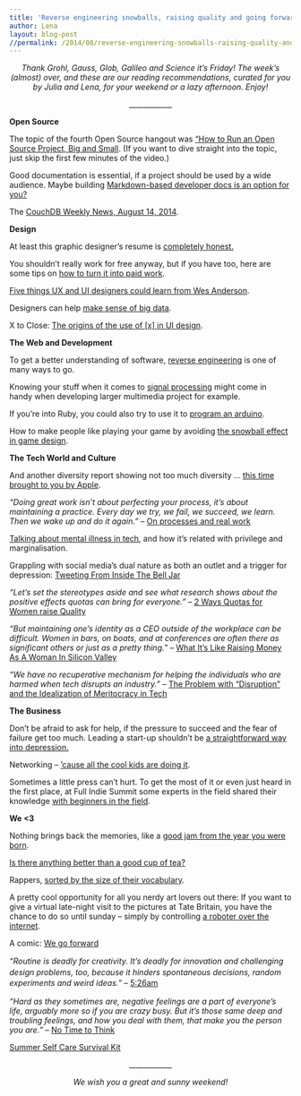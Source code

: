 ```yaml
---
title: 'Reverse engineering snowballs, raising quality and going forward: TGIF! (40)'
author: Lena
layout: blog-post
//permalink: /2014/08/reverse-engineering-snowballs-raising-quality-and-going-forward-tgif-40/
---
```

<p style="text-align: center;">
  <em>Thank Grohl, Gauss, Glob, Galileo and Science it’s Friday! The week’s (almost) over, and these are our reading recommendations, curated for you by Julia and Lena, for your weekend or a lazy afternoon. Enjoy!</em>
</p>

<p style="text-align: center;">
  ____________
</p>

**Open Source**

<p>
  The topic of the fourth Open Source hangout was <a href="https://www.youtube.com/watch?v=KJ95PJZdSC8">&#8220;How to Run an Open Source Project, Big and Small</a>. (If you want to dive straight into the topic, just skip the first few minutes of the video.)
</p>

<p>
  Good documentation is essential, if a project should be used by a wide audience. Maybe building <a href="https://medium.com/code-stories/building-markdown-based-developer-docs-87c0317c56f7">Markdown-based developer docs is an option for you?</a>
</p>

<p>
  The <a href="http://blog.couchdb.org/2014/08/14/couchdb-weekly-news-august-14-2014/">CouchDB Weekly News, August 14, 2014</a>.
</p>

**Design**

<p>
  At least this graphic designer&#8217;s resume is <a href="http://www.mcsweeneys.net/articles/the-worlds-first-and-only-completely-honest-resume-of-a-graphic-designer"> completely honest.</a>
</p>

<p>
  You shouldn&#8217;t really work for free anyway, but if you have too, here are some tips on <a href="http://www.creativebloq.com/career/free-work-paid-work-71412505">how to turn it into paid work</a>.
</p>

<p>
  <a href="http://www.fastcodesign.com/3034340/5-things-ux-and-ui-designers-could-learn-from-wes-anderson">Five things UX and UI designers could learn from Wes Anderson</a>.
</p>

<p>
  Designers can help <a href="http://www.fastcodesign.com/3034244/ex-googler-on-4-ways-designers-can-help-the-working-world-master-big-data">make sense of big data</a>.
</p>

<p class="graf--h4 graf--last" data-align="center">
  X to Close: <a href="https://medium.com/re-form/x-to-close-417936dfc0dc">The origins of the use of [x] in UI design</a>.<!--more-->
</p>

**The Web and Development**

<p>
  To get a better understanding of software, <a href="http://beginners.re/">reverse engineering</a> is one of many ways to go.
</p>

<p>
  Knowing your stuff when it comes to <a href="http://www.dspguide.com/pdfbook.htm">signal processing</a> might come in handy when developing larger multimedia project for example.
</p>

<p>
  If you&#8217;re into Ruby, you could also try to use it to <a href="http://code.tutsplus.com/articles/using-ruby-to-program-arduino--cms-21893"> program an arduino</a>.
</p>

<p>
  How to make people like playing your game by avoiding <a href="http://gamedevelopment.tutsplus.com/articles/the-snowball-effect-and-how-to-avoid-it-in-game-design--cms-21892">the snowball effect in game design</a>.
</p>

**The Tech World and Culture**

<p>
  And another diversity report showing not too much diversity … <a href="http://mashable.com/2014/08/12/apple-diversity-report/">this time brought to you by Apple</a>.
</p>

<p>
  <em>&#8220;Doing great work isn’t about perfecting your process, it’s about maintaining a practice. Every day we try, we fail, we succeed, we learn. Then we wake up and do it again.&#8221;</em> – <a href="https://the-pastry-box-project.net/wren-lanier/2014-august-14">On processes and real work</a>
</p>

<p>
  <a href="http://modelviewculture.com/pieces/talking-about-mental-illness">Talking about mental illness in tech</a>, and how it&#8217;s related with privilege and marginalisation.
</p>

<p>
  Grappling with social media’s dual nature as both an outlet and a trigger for depression: <a href="http://modelviewculture.com/pieces/tweeting-from-inside-the-bell-jar">Tweeting From Inside The Bell Jar </a>
</p>

<p>
  <em> &#8220;Let’s set the stereotypes aside and see what research shows about the positive effects quotas can bring for everyone.&#8221;</em> – <a href="http://curt-rice.com/2014/07/03/2-ways-quotas-for-women-raise-quality/">2 Ways Quotas for Women raise Quality</a>
</p>

<p>
  <em>&#8220;But maintaining one’s identity as a CEO outside of the workplace can be difficult. Women in bars, on boats, and at conferences are often there as significant others or just as a pretty thing.&#8221;</em> – <a href="http://www.forbes.com/sites/jeffbercovici/2014/08/07/what-its-like-raising-money-as-a-woman-in-tech/">What It&#8217;s Like Raising Money As A Woman In Silicon Valley</a>
</p>

<p>
  <em>&#8220;We have no recuperative mechanism for helping the individuals who are harmed when tech disrupts an industry.&#8221; – </em><a href="http://becausefinanceisboring.com/post/93511167174/the-problem-with-disruption-and-the-idealization-of">The Problem with “Disruption” and the Idealization of Meritocracy in Tech </a>
</p>

**The Business**

<p>
  Don&#8217;t be afraid to ask for help, if the pressure to succeed and the fear of failure get too much. Leading a start-up shouldn&#8217;t be <a href="http://www.theguardian.com/technology/2014/aug/06/entrepreneurship-startups-depression">a straightforward way into depression.</a>
</p>

<p>
  Networking &#8211; <a href="http://www.thefreshexchangeblog.com/2014/07/network/">&#8217;cause all the cool kids are doing it</a>.
</p>

<p>
  Sometimes a little press can&#8217;t hurt. To get the most of it or even just heard in the first place, at Full Indie Summit some experts in the field shared their knowledge <a href="https://www.youtube.com/watch?v=5JpSnd0JXIo">with beginners in the field</a>.
</p>

**We <3**

<p>
  Nothing brings back the memories, like a <a href="http://thenostalgiamachine.com">good jam from the year you were born</a>.
</p>

<p>
  <a href="http://c.fastcompany.net/multisite_files/fastcompany/slideshow/2014/08/3034333-slide-s-1-the-alchemy-of-tea-illustrated.png">Is there anything better than a good cup of tea?</a>
</p>

<p>
  Rappers, <a href="http://mfdaniels.tumblr.com/post/93313634355/updated-rappers-sorted-by-size-of-vocabulary-20-new">sorted by the size of their vocabulary</a>.
</p>

<p>
  A pretty cool opportunity for all you nerdy art lovers out there: If you want to give a virtual late-night visit to the pictures at Tate Britain, you have the chance to do so until sunday &#8211; simply by controlling <a href="http://www.theguardian.com/artanddesign/2014/aug/12/robot-art-tour-tate-britain-at-night">a roboter over the internet</a>.
</p>

<p>
  A comic: <a href="http://owlturd.com/post/91042216689/we-go-forward-image-twitter-facebook?utm_content=buffer4da2f&utm_medium=social&utm_source=twitter.com&utm_campaign=buffer">We go forward</a>
</p>

<p>
  <em>&#8220;</em><span style="line-height: 1.4;"><em>Routine is deadly for creativity. It’s deadly for innovation and challenging design problems, too, because it hinders spontaneous decisions, random experiments and weird ideas.&#8221;</em> – <a href="https://the-pastry-box-project.net/vitaly-friedman/2014-august-9">5:26am</a></span>
</p>

<p>
  <em>&#8220;Hard as they sometimes are, negative feelings are a part of everyone’s life, arguably more so if you are crazy busy. But it’s those same deep and troubling feelings, and how you deal with them, that make you the person you are.&#8221; – </em><a href="http://www.nytimes.com/2014/07/27/sunday-review/no-time-to-think.html">No Time to Think</a>
</p>

<p class="title-single">
  <a href="http://www.crunkfeministcollective.com/2014/08/07/summer-self-care-survival-kit/" rel="bookmark">Summer Self Care Survival Kit</a>
</p>

<p style="text-align: center;">
  ____________
</p>

<p style="text-align: center;">
  <em>We wish you a great and sunny weekend!</em>
</p>

